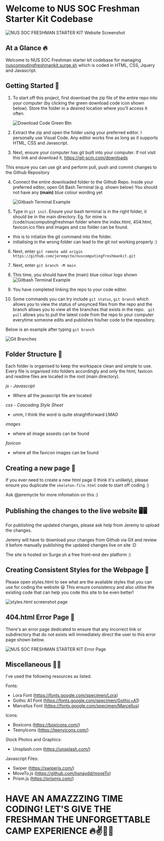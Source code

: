 # Welcome to NUS SOC Freshman Starter Kit Codebase

![NUS SOC FRESHMAN STARTER KIT Website Screenshot](https://res.cloudinary.com/jeremycte/image/upload/v1622719287/freshmankit-enterpage_d1vb3n.png)

## At a Glance 🔥
Welcome to NUS SOC Freshman starter kit codebase for managing [nuscomputingfreshmankit.surge.sh](https://nuscomputingfreshmankit.surge.sh) which is coded in HTML, CSS, Jquery and Javascript.

## Getting Started 🙌
1. To start off this project, first download the zip file of the entire repo into your computer (by clicking the green download code icon shown below). Store the folder in a desired location where you'll access it often.

    ![Download Code Green Btn](https://res.cloudinary.com/jeremycte/image/upload/v1622735446/download_code_eto9hj.png "Figure 1")

2. Extract the zip and open the folder using your preferred editor. I personally use Visual Code. Any editor works fine as long as it supports HTML, CSS and Javascript. 

3. Next, ensure your computer has git built into your computer. If not visit this link and download it, https://git-scm.com/downloads

This ensure you can use git and perform pull, push and commit changes to the Github Repository

4. Connect the entire downloaded folder to the Github Repo. Inside your preferred editor, open Git Bash Terminal (e.g. shown below) You should not have any **(main)** blue colour wording yet

    ![Gitbash Terminal Example](https://res.cloudinary.com/jeremycte/image/upload/v1622735898/gitbashterminal_tnw1gm.png "Git Bash Terminal Example")

5. Type in ```git init```. Ensure your bash terminal is in the right folder, it should be in the main directory. Eg. for mine is /code/nuscomputingfreshman folder where the index.html, 404.html, favicon.ico files and images and css folder can be found. 
- this is to intialize the git command into the folder. 
- initialising in the wrong folder can lead to the git not working properly :)

6. Next, enter ```git remote add origin https://github.com/jeremycte/nuscomputingfreshmankit.git```

7. Next, enter ```git branch -M main```

8. This time, you should have the (main) blue colour logo shown
![Gitbash Terminal Example](https://res.cloudinary.com/jeremycte/image/upload/v1622735898/gitbashterminal_tnw1gm.png "Git Bash Terminal Example")

9. You have completed linking the repo to your code editor.

10. Some commands you can try include ```git status```, ```git branch``` which allows you to view the status of unsynced files from the repo and the branch allows you to view all the branches that exists in the repo. ``` git pull``` allows you to pull the latest code from the repo to your computer everytime someone edits and publishes his/her code to the repository.

Below is an example after typing ```git branch```

![Git Branches](https://res.cloudinary.com/jeremycte/image/upload/v1622736487/repobranchesnuscomputingfreshmankit_hnryjf.png "Git Branches")


## Folder Structure 📂
Each folder is organised to keep the workspace clean and simple to use.
Every file is organised into folders accordingly and only the html, favicon and readme files are located in the root (main directory).

*js - Javascript*
- Where all the javascript file are located 

*css - Cascading Style Sheet*
- umm, I think the word is quite straightforward LMAO

*images*
- where all image assests can be found

*favicon*
- where all the favicon images can be found

## Creating a new page 📃
If you ever need to create a new html page (I think it's unlikely), please ensure you duplicate the `skeleton-file.html` code to start off coding :)

Ask @jeremycte for more infomation on this :)


## Publishing the changes to the live website 🖥🖥
For publishing the updated changes, please ask help from Jeremy to upload the changes.

Jeremy will have to download your changes from Github via Git and review it before manually publishing the updated changes live on site :D

The site is hosted on Surge.sh a free front-end dev platform :)


## Creating Consistent Styles for the Webpage 👗
Please open styles.html to see what are the available styles that you can use for coding the website 😃 This ensure consistency and also utilise the existing code that can help you code this site to be even better!

![styles.html screenshot page](https://res.cloudinary.com/jeremycte/image/upload/v1622658386/FOWstyles_wutlra.png)

## 404.html Error Page 📄
There's an error page dedicated to ensure that any incorrect link or subdirectory that do not exists will immediately direct the user to this error page shown below.


![NUS SOC FRESHMAN STARTER KIT Error Page](https://res.cloudinary.com/jeremycte/image/upload/v1622725536/freshmankit-errorpage_mdw7rw.png)

## Miscellaneous 🕵️‍♀️
I've used the following resources as listed.

Fonts:
 - Lora Font (https://fonts.google.com/specimen/Lora)
 - Gothic A1 Font (https://fonts.google.com/specimen/Gothic+A1)
 - Marcellus Font (https://fonts.google.com/specimen/Marcellus)

Icons:
 - Boxicons (https://boxicons.com/)
 - TeenyIcons (https://teenyicons.com/)

Stock Photos and Graphics:
 - Unsplash.com (https://unsplash.com/)
 
Javascript Files:
 - Swiper (https://swiperjs.com/)
 - MoveTo.js (https://github.com/hsnaydd/moveTo)
 - Prism.js (https://prismjs.com/)



 # HAVE AN AMAZZZING TIME CODING! LET'S GIVE THE FRESHMAN THE UNFORGETTABLE CAMP EXPERIENCE 🔥✌🙌😎
